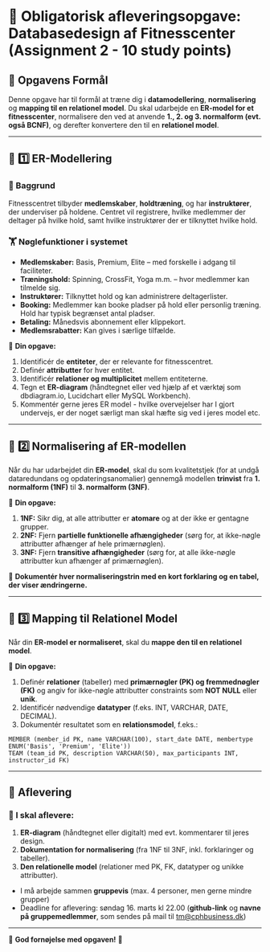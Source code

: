 # 📌 **Obligatorisk afleveringsopgave: Databasedesign af Fitnesscenter (Assignment 2 - 10 study points)**

## **🎯 Opgavens Formål**
Denne opgave har til formål at træne dig i **datamodellering**, **normalisering** og **mapping til en relationel model**. 
Du skal udarbejde en **ER-model for et fitnesscenter**, normalisere den ved at anvende **1., 2. og 3. normalform (evt. også BCNF)**, og derefter konvertere den til en **relationel model**.

---

## **📌 1️⃣ ER-Modellering**
### **📖 Baggrund**
Fitnesscentret tilbyder **medlemskaber**, **holdtræning**, og har **instruktører**, der underviser på holdene. Centret vil registrere, hvilke medlemmer der deltager på hvilke hold, samt hvilke instruktører der er tilknyttet hvilke hold.

### **🏋️ Nøglefunktioner i systemet**
- **Medlemskaber:** Basis, Premium, Elite – med forskelle i adgang til faciliteter.
- **Træningshold:** Spinning, CrossFit, Yoga m.m. – hvor medlemmer kan tilmelde sig.
- **Instruktører:** Tilknyttet hold og kan administrere deltagerlister.
- **Booking:** Medlemmer kan booke pladser på hold eller personlig træning. Hold har typisk begrænset antal pladser.
- **Betaling:** Månedsvis abonnement eller klippekort.
- **Medlemsrabatter:** Kan gives i særlige tilfælde.

📌 **Din opgave:**
1. Identificér de **entiteter**, der er relevante for fitnesscentret.
2. Definér **attributter** for hver entitet.
3. Identificér **relationer og multiplicitet** mellem entiteterne.
4. Tegn et **ER-diagram** (håndtegnet eller ved hjælp af et værktøj som dbdiagram.io, Lucidchart eller MySQL Workbench).
5. Kommentér gerne jeres ER model - hvilke overvejelser har I gjort undervejs, er der noget særligt man skal hæfte sig ved i jeres model etc.

---

## **📌 2️⃣ Normalisering af ER-modellen**
Når du har udarbejdet din **ER-model**, skal du som kvalitetstjek (for at undgå dataredundans og opdateringsanomalier) gennemgå modellen **trinvist** fra **1. normalform (1NF)** til **3. normalform (3NF)**.

📌 **Din opgave:**
1. **1NF:** Sikr dig, at alle attributter er **atomare** og at der ikke er gentagne grupper.
2. **2NF:** Fjern **partielle funktionelle afhængigheder** (sørg for, at ikke-nøgle attributter afhænger af hele primærnøglen).
3. **3NF:** Fjern **transitive afhængigheder** (sørg for, at alle ikke-nøgle attributter kun afhænger af primærnøglen).

🔹 **Dokumentér hver normaliseringstrin med en kort forklaring og en tabel, der viser ændringerne.**

---

## **📌 3️⃣ Mapping til Relationel Model**
Når din **ER-model er normaliseret**, skal du **mappe den til en relationel model**.

📌 **Din opgave:**
1. Definér **relationer** (tabeller) med **primærnøgler (PK) og fremmednøgler (FK)** og angiv for ikke-nøgle attributter constraints som **NOT NULL** eller **unik**.
2. Identificér nødvendige **datatyper** (f.eks. INT, VARCHAR, DATE, DECIMAL).
3. Dokumentér resultatet som en **relationsmodel**, f.eks.:

```
MEMBER (member_id PK, name VARCHAR(100), start_date DATE, membertype ENUM('Basis', 'Premium', 'Elite'))
TEAM (team_id PK, description VARCHAR(50), max_participants INT, instructor_id FK)
```

---

## **📌 Aflevering**
### **📁 I skal aflevere:**
1. **ER-diagram** (håndtegnet eller digitalt) med evt. kommentarer til jeres design.
2. **Dokumentation for normalisering** (fra 1NF til 3NF, inkl. forklaringer og tabeller).
3. **Den relationelle model** (relationer med PK, FK, datatyper og unikke attributter).
   
- I må arbejde sammen **gruppevis** (max. 4 personer, men gerne mindre grupper)
- Deadline for aflevering: søndag 16. marts kl 22.00 (**github-link** og **navne på gruppemedlemmer**, som sendes på mail til tm@cphbusiness.dk)
---
   

🎯 **God fornøjelse med opgaven!** 🚀
